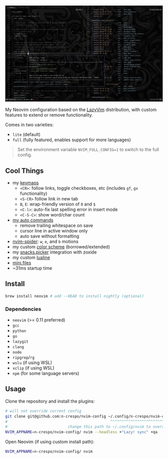 ![image](./images/image.png)

My Neovim configuration based on the [LazyVim](https://www.lazyvim.org)
distribution, with custom features to extend or remove functionality.

Comes in two varieties:

- `lite` (default)
- `full` (fully featured, enables support for more languages)

> Set the environment variable `NVIM_FULL_CONFIG=1` to switch to the full config.

## Cool Things

- my [keymaps](./lua/config/keymaps.lua)
  - `<CR>`: follow links, toggle checkboxes, etc (includes `gf`, `gx` functionality)
  - `<S-CR>` follow link in new tab
  - `B`, `E`: wrap-friendly version of `0` and `$`
  - `<C-l>`: auto-fix last spelling error in insert mode
  - `<C-S-C>`: show word/char count
- [my auto commands](./lua/config/autocmds.lua)
  - remove trailing whitespace on save
  - cursor line in active window only
  - auto save without formatting
- [nvim-spider](./lua/plugins/spider.lua): `w`, `e`, and `b` motions
- my custom [color scheme](./colors/macro.lua) (borrowed/extended)
- my [snacks.picker](./lua/plugins/picker.lua) integration with zoxide
- my custom [lualine](./lua/plugins/lualine.lua)
- [mini.files](./lua/plugins/mini-files.lua)
- ~31ms startup time

## Install

```bash
brew install neovim # add --HEAD to install nightly (optional)
```

### Dependencies

- `neovim` (>= 0.11 preferred)
- `gcc`
- `python`
- `go`
- `lazygit`
- `clang`
- `node`
- `ripgrep`/`rg`
- `wslu` (if using WSL)
- `xclip` (if using WSL)
- `npm` (for some language servers)

## Usage

Clone the repository and install the plugins:

```bash
# will not override current config
git clone git@github.com:n-crespo/nvim-config ~/.config/n-crespo/nvim-config
#                                              ^^^^^^^^^^^^^^^^^^^^^^^^^^^^^
#                           change this path to ~/.config/nvim to override current config
NVIM_APPNAME=n-crespo/nvim-config/ nvim --headless +"Lazy! sync" +qa
```

Open Neovim (if using custom install path):

```bash
NVIM_APPNAME=n-crespo/nvim-config/ nvim
```
